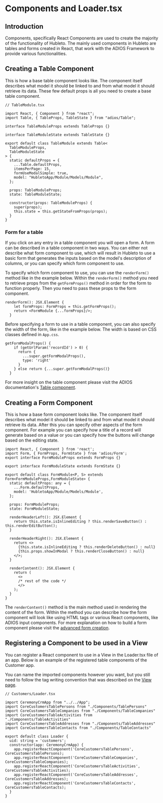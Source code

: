 # Components and Loader.tsx

## Introduction

Components, specifically React Components are used to create the majority of the functionality of Hubleto. The mainly used components in Hubleto are tables and forms created in React, that work with the ADIOS Framework to provide various functionalities.

## Creating a Table Component

This is how a base table component looks like. The component itself describes what model it should be linked to and from what model it should retrieve its data. These few default props is all you need to create a base table component.

```tsx
// TableModule.tsx

import React, { Component } from "react";
import Table, { TableProps, TableState } from "adios/Table";

interface TableModuleProps extends TableProps {}

interface TableModuleState extends TableState {}

export default class TableModule extends Table<
  TableModuleProps,
  TableModuleState
> {
  static defaultProps = {
    ...Table.defaultProps,
    itemsPerPage: 15,
    formUseModalSimple: true,
    model: "HubletoApp/Module/Models/Module",
  };

  props: TableModuleProps;
  state: TableModuleState;

  constructor(props: TableModuleProps) {
    super(props);
    this.state = this.getStateFromProps(props);
  }
}
```

### Form for a table

If you click on any entry in a table component you will open a form. A form can be described in a table component in two ways. You can either not describe what form component to use, which will result in Hubleto to use a basic form that generates the inputs based on the model's description of columns, or you can specify which form component to use.

To specify which form component to use, you can use the `renderForm()` method like in the example below. Within the `renderForm()` method you need to retrieve props from the `getFormProps()` method in order for the form to function properly. Then you need to pass these props to the form component.

```tsx
renderForm(): JSX.Element {
    let formProps: FormProps = this.getFormProps();
    return <FormModule {...formProps}/>;
  }
```

Before specifying a form to use in a table component, you can also specify the width of the form, like in the example below. The width is based on CSS classes defined in `App.css`.

```tsx
getFormModalProps() {
    if (getUrlParam('recordId') > 0) {
      return {
        ...super.getFormModalProps(),
        type: 'right'
      }
    } else return {...super.getFormModalProps()}
  }
```

For more insight on the table component please visit the ADIOS documentation's [Table component](https://github.com/wai-blue/adios/blob/main/src/Components/Table.tsx).

## Creating a Form Component

This is how a base form component looks like. The component itself describes what model it should be linked to and from what model it should retrieve its data. After this you can specify other aspects of the form component. For example you can specify how a title of a record will generate based on a value or you can specify how the buttons will change based on the editing state.

```tsx
import React, { Component } from 'react';
import Form, { FormProps, FormState } from 'adios/Form';
export interface FormModuleProps extends FormProps {}

export interface FormModuleState extends FormState {}

export default class FormModule<P, S> extends Form<FormModuleProps,FormModuleState> {
  static defaultProps: any = {
    ...Form.defaultProps,
    model: 'HubletoApp/Module/Models/Module',
  };

  props: FormModuleProps;
  state: FormModuleState;

  renderHeaderLeft(): JSX.Element {
    return this.state.isInlineEditing ? this.renderSaveButton() : this.renderEditButton();
  }

  renderHeaderRight(): JSX.Element {
    return <>
      {this.state.isInlineEditing ? this.renderDeleteButton() : null}
      {this.props.showInModal ? this.renderCloseButton() : null}
    </>;
  }

  renderContent(): JSX.Element {
    return (
      <>
      /* rest of the code */
      </>
    );
  }
}
```

The `renderContent()` method is the main method used in rendering the content of the form. Within the method you can describe how the form component will look like using HTML tags or various React components, like ADIOS input components. For more explanation on how to build a form component please visit the [advanced form creation](ui-components/form-component).

## Registering a Component to be used in a View

You can register a React component to use in a View in the Loader.tsx file of an app. Below is an example of the registered table components of the Customer app.

You can name the imported components however you want, but you still need to follow the tag writing convention that was described on the [View page](view).

```tsx
// Customers/Loader.tsx

import CeremonyCrmApp from "../../App";
import CoreCustomersTablePersons from "./Components/TablePersons"
import CoreCustomersTableCompanies from "./Components/TableCompanies"
import CoreCustomersTableActivities from "./Components/TableActivities"
import CoreCustomersTableAddresses from "./Components/TableAddresses"
import CoreCustomersTableContacts from "./Components/TableContacts"

export default class Loader {
  uid: string = 'customers';
  constructor(app: CeremonyCrmApp) {
    app.registerReactComponent('CoreCustomersTablePersons', CoreCustomersTablePersons);
    app.registerReactComponent('CoreCustomersTableCompanies', CoreCustomersTableCompanies);
    app.registerReactComponent('CoreCustomersTableActivities', CoreCustomersTableActivities);
    app.registerReactComponent('CoreCustomersTableAddresses', CoreCustomersTableAddresses);
    app.registerReactComponent('CoreCustomersTableContacts', CoreCustomersTableContacts);
  }
}
```
